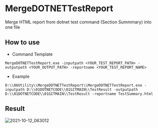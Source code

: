 # MergeDOTNETTestReport
Merge HTML report from dotnet test command (Section Summmary) into one file

## How to use
* Command Template

```shell
MergeDOTNETTestReport.exe -inputpath <YOUR_TEST_REPORT_PATH> -outputpath <YOUR_OUTPUT_PATH> -reportname <YOUR_TEST_REPORT_NAME>
```

* Example

```shell
D:\\06Utility\\MergeDOTNETTestReport\\MergeDOTNETTestReport.exe -inputpath D:\\01DOTNETCODE\\01GITMAIN\\TestResult -outputpath D:\\01DOTNETCODE\\01GITMAIN\\TestResult -reportname TestSummary.html
```

## Result

![2021-10-12_063012](https://user-images.githubusercontent.com/9116276/136867802-00ab7d2e-cb38-4711-9b16-ecef9e35fbd9.jpg)

